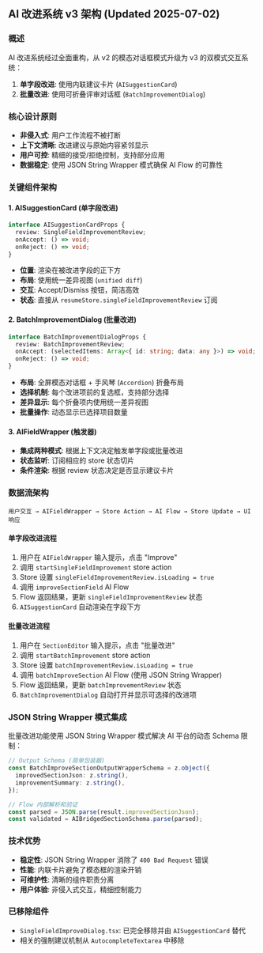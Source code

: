 ## AI 改进系统 v3 架构 (Updated 2025-07-02)

### 概述

AI 改进系统经过全面重构，从 v2 的模态对话框模式升级为 v3 的双模式交互系统：

1. **单字段改进**: 使用内联建议卡片 (`AISuggestionCard`)
2. **批量改进**: 使用可折叠评审对话框 (`BatchImprovementDialog`)

### 核心设计原则

- **非侵入式**: 用户工作流程不被打断
- **上下文清晰**: 改进建议与原始内容紧邻显示
- **用户可控**: 精细的接受/拒绝控制，支持部分应用
- **数据稳定**: 使用 JSON String Wrapper 模式确保 AI Flow 的可靠性

### 关键组件架构

#### 1. AISuggestionCard (单字段改进)

```typescript
interface AISuggestionCardProps {
  review: SingleFieldImprovementReview;
  onAccept: () => void;
  onReject: () => void;
}
```

- **位置**: 渲染在被改进字段的正下方
- **布局**: 使用统一差异视图 (`unified diff`)
- **交互**: Accept/Dismiss 按钮，简洁高效
- **状态**: 直接从 `resumeStore.singleFieldImprovementReview` 订阅

#### 2. BatchImprovementDialog (批量改进)

```typescript
interface BatchImprovementDialogProps {
  review: BatchImprovementReview;
  onAccept: (selectedItems: Array<{ id: string; data: any }>) => void;
  onReject: () => void;
}
```

- **布局**: 全屏模态对话框 + 手风琴 (`Accordion`) 折叠布局
- **选择机制**: 每个改进项前的复选框，支持部分选择
- **差异显示**: 每个折叠项内使用统一差异视图
- **批量操作**: 动态显示已选择项目数量

#### 3. AIFieldWrapper (触发器)

- **集成两种模式**: 根据上下文决定触发单字段或批量改进
- **状态监听**: 订阅相应的 store 状态切片
- **条件渲染**: 根据 review 状态决定是否显示建议卡片

### 数据流架构

```
用户交互 → AIFieldWrapper → Store Action → AI Flow → Store Update → UI 响应
```

#### 单字段改进流程

1. 用户在 `AIFieldWrapper` 输入提示，点击 "Improve"
2. 调用 `startSingleFieldImprovement` store action
3. Store 设置 `singleFieldImprovementReview.isLoading = true`
4. 调用 `improveSectionField` AI Flow
5. Flow 返回结果，更新 `singleFieldImprovementReview` 状态
6. `AISuggestionCard` 自动渲染在字段下方

#### 批量改进流程

1. 用户在 `SectionEditor` 输入提示，点击 "批量改进"
2. 调用 `startBatchImprovement` store action
3. Store 设置 `batchImprovementReview.isLoading = true`
4. 调用 `batchImproveSection` AI Flow (使用 JSON String Wrapper)
5. Flow 返回结果，更新 `batchImprovementReview` 状态
6. `BatchImprovementDialog` 自动打开并显示可选择的改进项

### JSON String Wrapper 模式集成

批量改进功能使用 JSON String Wrapper 模式解决 AI 平台的动态 Schema 限制：

```typescript
// Output Schema (简单包装器)
const BatchImproveSectionOutputWrapperSchema = z.object({
  improvedSectionJson: z.string(),
  improvementSummary: z.string(),
});

// Flow 内部解析和验证
const parsed = JSON.parse(result.improvedSectionJson);
const validated = AIBridgedSectionSchema.parse(parsed);
```

### 技术优势

- **稳定性**: JSON String Wrapper 消除了 `400 Bad Request` 错误
- **性能**: 内联卡片避免了模态框的渲染开销
- **可维护性**: 清晰的组件职责分离
- **用户体验**: 非侵入式交互，精细控制能力

### 已移除组件

- `SingleFieldImproveDialog.tsx`: 已完全移除并由 `AISuggestionCard` 替代
- 相关的强制建议机制从 `AutocompleteTextarea` 中移除

